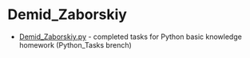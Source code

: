 # Demid_Zaborskiy
* [Demid_Zaborskiy.py](Demid_Zaborskiy.py) - completed tasks for Python basic knowledge homework (Python_Tasks brench) 
